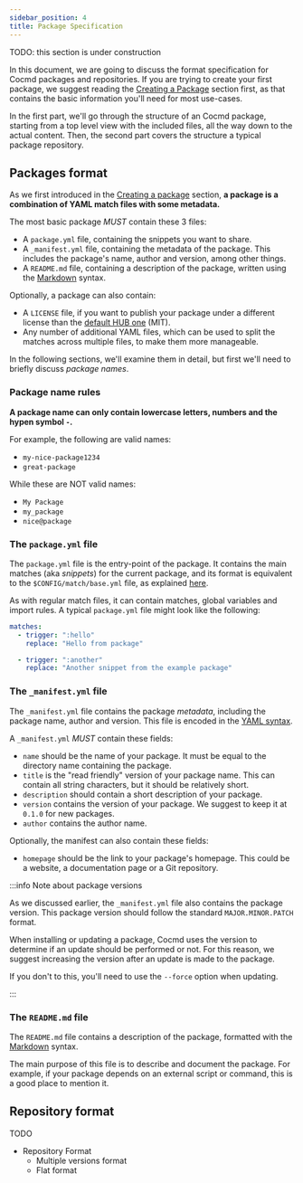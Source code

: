 ```yaml
---
sidebar_position: 4
title: Package Specification
---
```


TODO: this section is under construction

In this document, we are going to discuss the format specification 
for Cocmd packages and repositories.
If you are trying to create your first package, we suggest reading
the [Creating a Package](../creating-a-package) section first,
as that contains the basic information you'll need for most use-cases.

In the first part, we'll go through the structure of an Cocmd package,
starting from a top level view with the included files, all the way 
down to the actual content.
Then, the second part covers the structure a typical package repository.

## Packages format

As we first introduced in the [Creating a package](../creating-a-package) section,
**a package is a combination of YAML match files with some metadata.**

The most basic package _MUST_ contain these 3 files:
* A `package.yml` file, containing the snippets you want to share.
* A `_manifest.yml` file, containing the metadata of the package.
This includes the package's name, author and version, among other things.
* A `README.md` file, containing a description of the package,
written using the [Markdown](https://en.wikipedia.org/wiki/Markdown) syntax.

Optionally, a package can also contain:
* A `LICENSE` file, if you want to publish your package under a different license
than the [default HUB one](https://github.com/cocmd/hub/blob/main/LICENSE) (MIT).
* Any number of additional YAML files, which can be used to split the matches across multiple
files, to make them more manageable.

In the following sections, we'll examine them in detail, but first we'll need
to briefly discuss _package names_.

### Package name rules

**A package name can only contain lowercase letters, numbers and the hypen symbol `-`.**

For example, the following are valid names:

* `my-nice-package1234`
* `great-package`

While these are NOT valid names:

* `My Package`
* `my_package`
* `nice@package`

### The `package.yml` file

The `package.yml` file is the entry-point of the package.
It contains the main matches (aka _snippets_) for the current package, and
its format is equivalent to the `$CONFIG/match/base.yml` file, as explained [here](../../matches/basics).

As with regular match files, it can contain matches, global variables and import rules.
A typical `package.yml` file might look like the following:

```yaml title="package.yml"
matches:
  - trigger: ":hello"
    replace: "Hello from package"

  - trigger: ":another"
    replace: "Another snippet from the example package"
```

### The `_manifest.yml` file

The `_manifest.yml` file contains the package _metadata_, including the
package name, author and version.
This file is encoded in the [YAML syntax](https://en.wikipedia.org/wiki/YAML).

A `_manifest.yml` _MUST_ contain these fields:
* `name` should be the name of your package. It must be equal to the directory name containing the package.
* `title` is the "read friendly" version of your package name. 
This can contain all string characters, but it should be relatively short.
* `description` should contain a short description of your package.
* `version` contains the version of your package. We suggest to keep it at `0.1.0` for new packages.
* `author` contains the author name.

Optionally, the manifest can also contain these fields:
* `homepage` should be the link to your package's homepage. This could be a website, a documentation
page or a Git repository.

:::info Note about package versions

As we discussed earlier, the `_manifest.yml` file also contains the package version.
This package version should follow the standard `MAJOR.MINOR.PATCH` format.

When installing or updating a package, Cocmd uses the version to determine if an 
update should be performed or not.
For this reason, we suggest increasing the version after an update is made to the package.

If you don't to this, you'll need to use the `--force` option when updating.

:::

### The `README.md` file

The `README.md` file contains a description of the package, formatted
with the [Markdown](https://en.wikipedia.org/wiki/Markdown) syntax.

The main purpose of this file is to describe and document the package.
For example, if your package depends on an external script or command,
this is a good place to mention it.

## Repository format

TODO

* Repository Format
  * Multiple versions format
  * Flat format